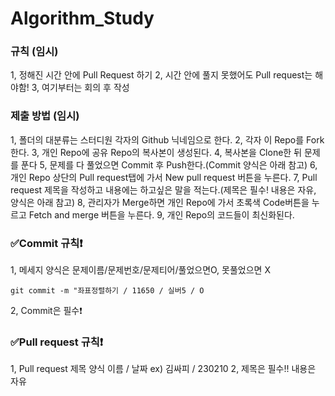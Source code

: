 # Algorithm_Study

 ### 규칙 (임시)

   1, 정해진 시간 안에 Pull Request 하기
   2, 시간 안에 풀지 못했어도 Pull request는 해야함!
   3, 여기부터는 회의 후 작성

 ### 제출 방법 (임시)

   1, 폴더의 대분류는 스터디원 각자의 Github 닉네임으로 한다.
   2, 각자 이 Repo를 Fork한다.
   3, 개인 Repo에 공유 Repo의 복사본이 생성된다.
   4, 복사본을 Clone한 뒤 문제를 푼다
   5, 문제를 다 풀었으면 Commit 후 Push한다.(Commit 양식은 아래 참고)
   6, 개인 Repo 상단의 Pull request탭에 가서 New pull request 버튼을 누른다.
   7, Pull request 제목을 작성하고 내용에는 하고싶은 말을 적는다.(제목은 필수! 내용은 자유, 양식은 아래 참고)
   8, 관리자가 Merge하면 개인 Repo에 가서 초록색 Code버튼을 누르고 Fetch and merge 버튼을 누른다.
   9, 개인 Repo의 코드들이 최신화된다.

 ### :white_check_mark:Commit 규칙:exclamation:

   1, 메세지 양식은 문제이름/문제번호/문제티어/풀었으면O, 못풀었으면 X

   ```git commit -m "좌표정렬하기 / 11650 / 실버5 / O```
  
   2, Commit은 필수:exclamation:

 ### :white_check_mark:Pull request 규칙:exclamation:
   1, Pull request 제목 양식
      이름 / 날짜 ex) 김싸피 / 230210
   2, 제목은 필수!! 내용은 자유
